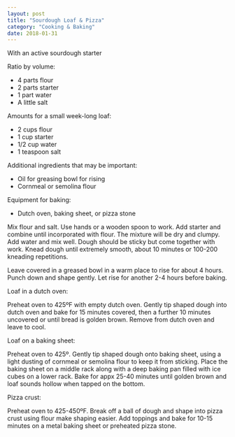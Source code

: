 ```yaml
---
layout: post
title: "Sourdough Loaf & Pizza"
category: "Cooking & Baking"
date: 2018-01-31
---
```


With an active sourdough starter


Ratio by volume:

- 4 parts flour
- 2 parts starter
- 1 part water
- A little salt


Amounts for a small week-long loaf:

- 2 cups flour
- 1 cup starter
- 1/2 cup water
- 1 teaspoon salt


Additional ingredients that may be important:

- Oil for greasing bowl for rising
- Cornmeal or semolina flour


Equipment for baking:

- Dutch oven, baking sheet, or pizza stone


Mix flour and salt. Use hands or a wooden spoon to work. Add starter and combine until incorporated with flour. The mixture will be dry and clumpy. Add water and mix well. Dough should be sticky but come together with work. Knead dough until extremely smooth, about 10 minutes or 100-200 kneading repetitions.

Leave covered in a greased bowl in a warm place to rise for about 4 hours. Punch down and shape gently. Let rise for another 2-4 hours before baking.


Loaf in a dutch oven:

Preheat oven to 425ºF with empty dutch oven. Gently tip shaped dough into dutch oven and bake for 15 minutes covered, then a further 10 minutes uncovered or until bread is golden brown. Remove from dutch oven and leave to cool.


Loaf on a baking sheet:

Preheat oven to 425º. Gently tip shaped dough onto baking sheet, using a light dusting of cornmeal or semolina flour to keep it from sticking. Place the baking sheet on a middle rack along with a deep baking pan filled with ice cubes on a lower rack. Bake for appx 25-40 minutes until golden brown and loaf sounds hollow when tapped on the bottom.


Pizza crust:

Preheat oven to 425-450ºF. Break off a ball of dough and shape into pizza crust using flour make shaping easier. Add toppings and bake for 10-15 minutes on a metal baking sheet or preheated pizza stone.
